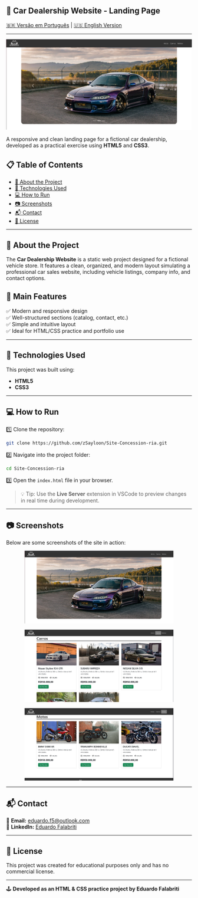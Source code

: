 ## 🚗 Car Dealership Website - Landing Page

[🇧🇷 Versão em Português](README.md) | [🇺🇸 English Version](#)

---

![Car Dealership](imagem/Screenshot_1.png)

A responsive and clean landing page for a fictional car dealership, developed as a practical exercise using **HTML5** and **CSS3**.

## 📋 Table of Contents

- [📌 About the Project](#-about-the-project)
- [🚀 Technologies Used](#-technologies-used)
- [💻 How to Run](#-how-to-run)
- [📷 Screenshots](#-screenshots)
- [📬 Contact](#-contact)
- [📜 License](#-license)

---

## 📌 About the Project

The **Car Dealership Website** is a static web project designed for a fictional vehicle store. It features a clean, organized, and modern layout simulating a professional car sales website, including vehicle listings, company info, and contact options.

## 🔹 Main Features

✅ Modern and responsive design  
✅ Well-structured sections (catalog, contact, etc.)  
✅ Simple and intuitive layout  
✅ Ideal for HTML/CSS practice and portfolio use

---

## 🚀 Technologies Used

This project was built using:

- **HTML5**  
- **CSS3**

---

## 💻 How to Run

1️⃣ Clone the repository:  
```bash
git clone https://github.com/zSayloon/Site-Concession-ria.git
```

2️⃣ Navigate into the project folder:  
```bash
cd Site-Concession-ria
```

3️⃣ Open the `index.html` file in your browser.

> 💡 Tip: Use the **Live Server** extension in VSCode to preview changes in real time during development.

---

## 📷 Screenshots

Below are some screenshots of the site in action:

<p align="center">
  <img src="imagem/Screenshot_1.png" alt="Home Page" width="80%">
</p>

<p align="center">
  <img src="imagem/Screenshot_2.png" alt="Cars Catalog" width="80%">
</p>

<p align="center">
  <img src="imagem/Screenshot_3.png" alt="Motorcycles Catalog" width="80%">
</p>

---

## 📬 Contact

📧 **Email:** eduardo.f5@outlook.com  
🔗 **LinkedIn:** [Eduardo Falabriti](https://www.linkedin.com/in/eduardo-falabriti-b-ferreira-537241310/)

---

## 📜 License

This project was created for educational purposes only and has no commercial license.

---

🕹️ **Developed as an HTML & CSS practice project by Eduardo Falabriti**
